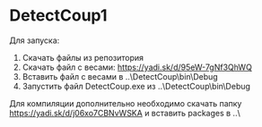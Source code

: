 # DetectCoup1

Для запуска:
1. Скачать файлы из репозитория
2. Скачать файл с весами: https://yadi.sk/d/95eW-7gNf3QhWQ
3. Вставить файл с весами в ..\DetectCoup\bin\Debug
4. Запустить файл DetectCoup.exe из ..\DetectCoup\bin\Debug

Для компиляции дополнительно необходимо скачать папку
https://yadi.sk/d/j06xo7CBNvWSKA
и вставить packages в ..\
